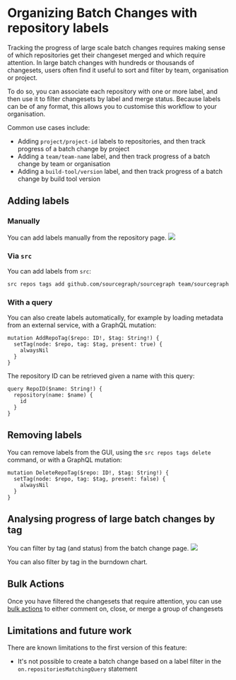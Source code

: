 # Organizing Batch Changes with repository labels

Tracking the progress of large scale batch changes requires making sense of which repositories get their changeset merged and which require attention. In large batch changes with hundreds or thousands of changesets, users often find it useful to sort and filter by team, organisation or project.

To do so, you can associate each repository with one or more label, and then use it to filter changesets by label and  merge status. Because labels can be of any format, this allows you to customise this workflow to your organisation.

Common use cases include:

- Adding `project/project-id` labels to repositories, and then track progress of a batch change by project
- Adding a `team/team-name` label, and then track progress of a batch change by team or organisation
- Adding a `build-tool/version` label, and then track progress of a batch change by build tool version<Demo video>

## Adding labels

### Manually

You can add labels manually from the repository page.
<img src="https://sourcegraphstatic.com/batch-change-labels-add.png" class="screenshot">

### Via `src`

You can add labels from `src`:

```bash
src repos tags add github.com/sourcegraph/sourcegraph team/sourcegraph language/typescript language/go
```

### With a query

You can also create labels automatically, for example by loading metadata from an external service, with a GraphQL mutation:

```
mutation AddRepoTag($repo: ID!, $tag: String!) {
  setTag(node: $repo, tag: $tag, present: true) {
    alwaysNil
  }
}
```

The repository ID can be retrieved given a name with this query:

```
query RepoID($name: String!) {
  repository(name: $name) {
    id
  }
}
```

## Removing labels

You can remove labels from the GUI, using the `src repos tags delete` command, or with a GraphQL mutation:

```
mutation DeleteRepoTag($repo: ID!, $tag: String!) {
  setTag(node: $repo, tag: $tag, present: false) {
    alwaysNil
  }
}
```


## Analysing progress of large batch changes by tag

You can filter by tag (and status) from the batch change page.
<img src="https://sourcegraphstatic.com/batch-change-labels-sort.png" class="screenshot">

You can also filter by tag in the burndown chart.

## Bulk Actions
Once you have filtered the changesets that require attention, you can use [bulk actions]() to either comment on, close, or merge a group of changesets


## Limitations and future work

There are known limitations to the first version of this feature:

- It's not possible to create a batch change based on a label filter in the `on.repositoriesMatchingQuery` statement

